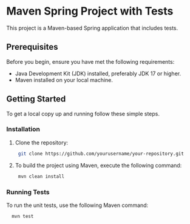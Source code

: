 # Maven Spring Project with Tests

This project is a Maven-based Spring application that includes tests.

## Prerequisites

Before you begin, ensure you have met the following requirements:
- Java Development Kit (JDK) installed, preferably JDK 17 or higher.
- Maven installed on your local machine.

## Getting Started

To get a local copy up and running follow these simple steps.

### Installation

1. Clone the repository:

    ```sh
     git clone https://github.com/yourusername/your-repository.git
    ```
2. To build the project using Maven, execute the following command:

    ```sh
     mvn clean install
    ```
   
### Running Tests

To run the unit tests, use the following Maven command:
   ```sh
     mvn test
   ```
